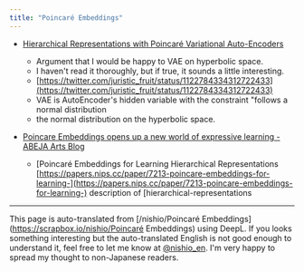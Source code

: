 ```yaml
---
title: "Poincaré Embeddings"
---
```


- [Hierarchical Representations with Poincaré Variational Auto-Encoders](https://arxiv.org/abs/1901.06033v1)
    - Argument that I would be happy to VAE on hyperbolic space.
    - I haven't read it thoroughly, but if true, it sounds a little interesting.
    - [https://twitter.com/juristic_fruit/status/1122784334312722433](https://twitter.com/juristic_fruit/status/1122784334312722433)
    - VAE is AutoEncoder's hidden variable with the constraint "follows a normal distribution
    - the normal distribution on the hyperbolic space.

- [Poincare Embeddings opens up a new world of expressive learning - ABEJA Arts Blog](https://tech-blog.abeja.asia/entry/poincare-embeddings)
    - [Poincaré Embeddings for Learning Hierarchical Representations [https://papers.nips.cc/paper/7213-poincare-embeddings-for-learning-](https://papers.nips.cc/paper/7213-poincare-embeddings-for-learning-) description of [hierarchical-representations

---
This page is auto-translated from [/nishio/Poincaré Embeddings](https://scrapbox.io/nishio/Poincaré Embeddings) using DeepL. If you looks something interesting but the auto-translated English is not good enough to understand it, feel free to let me know at [@nishio_en](https://twitter.com/nishio_en). I'm very happy to spread my thought to non-Japanese readers.
